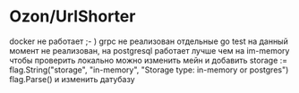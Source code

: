 # Ozon/UrlShorter
docker не работает ;- )
grpc не реализован
отдельные go test на данный момент не реализован, на postgresql работает лучше чем на im-memory
чтобы проверить локально можно изменить мейн и добавить 
storage := flag.String("storage", "in-memory", "Storage type: in-memory or postgres")
	flag.Parse()
и изменить датубазу
